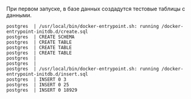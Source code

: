 При первом запуске, в базе данных создадутся тестовые таблицы с данными.

```
postgres  | /usr/local/bin/docker-entrypoint.sh: running /docker-entrypoint-initdb.d/create.sql
postgres  | CREATE SCHEMA
postgres  | CREATE TABLE
postgres  | CREATE TABLE
postgres  | CREATE TABLE
postgres  |
postgres  |
postgres  | /usr/local/bin/docker-entrypoint.sh: running /docker-entrypoint-initdb.d/insert.sql
postgres  | INSERT 0 3
postgres  | INSERT 0 25
postgres  | INSERT 0 18929
```
